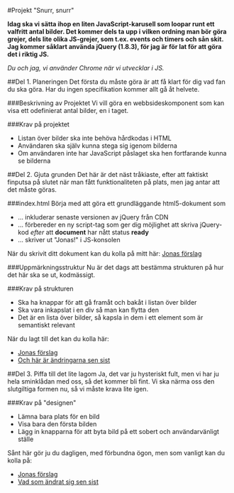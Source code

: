 #Projekt "Snurr, snurr"

**Idag ska vi sätta ihop en liten JavaScript-karusell som loopar runt ett valfritt antal bilder. Det kommer dels ta upp i vilken ordning man bör göra grejer, dels lite olika JS-grejer, som t.ex. events och timers och sån skit. Jag kommer såklart använda jQuery (1.8.3), för jag är för lat för att göra det i riktig JS.**

_Du och jag, vi använder Chrome när vi utvecklar i JS._

##Del 1. Planeringen
Det första du måste göra är att få klart för dig vad fan du ska göra. Har du ingen specifikation kommer allt gå åt helvete. 

###Beskrivning av Projektet
Vi vill göra en webbsideskomponent som kan visa ett odefinierat antal bilder, en i taget.

###Krav på projektet
- Listan över bilder ska inte behöva hårdkodas i HTML
- Användaren ska själv kunna stega sig igenom bilderna
- Om användaren inte har JavaScript påslaget ska hen fortfarande kunna se bilderna

##Del 2. Gjuta grunden
Det här är det näst tråkiaste, efter att faktiskt finputsa på slutet när man fått funktionaliteten på plats, men jag antar att det måste göras.

###index.html
Börja med att göra ett grundläggande html5-dokument som

- … inkluderar senaste versionen av jQuery från CDN
- … förbereder en ny script-tag som ger dig möjlighet att skriva jQuery-kod _efter_ att **document** har nått status **ready**
- … skriver ut "Jonas!" i JS-konsolen

När du skrivit ditt dokument kan du kolla på mitt här: [Jonas förslag](https://github.com/cjgk/beargramming/blob/15016a265c7b4dd84776f50273520451f762dfd3/index.html)

###Uppmärkningsstruktur
Nu är det dags att bestämma strukturen på hur det här ska se ut, kodmässigt.

###Krav på strukturen
- Ska ha knappar för att gå framåt och bakåt i listan över bilder
- Ska vara inkapslat i en div så man kan flytta den
- Det är en lista över bilder, så kapsla in dem i ett element som är semantiskt relevant

När du lagt till det kan du kolla här: 

- [Jonas förslag](https://github.com/cjgk/beargramming/blob/f649e60436d8100d718bf7e1aeb563179017f1a6/index.html) 
- [Och här är ändringarna sen sist](https://github.com/cjgk/beargramming/compare/15016a265c7b4dd84776f50273520451f762dfd3%E2%80%A6f649e60436d8100d718bf7e1aeb563179017f1a6#index.html)

##Del 3. Piffa till det lite lagom
Ja, det var ju hysteriskt fult, men vi har ju hela sminklådan med oss, så det kommer bli fint. Vi ska närma oss den slutgiltiga formen nu, så vi måste krava lite igen.

###Krav på "designen"
- Lämna bara plats för en bild
- Visa bara den första bilden
- Lägg in knapparna för att byta bild på ett sobert och användarvänligt ställe

Sånt här gör ju du dagligen, med förbundna ögon, men som vanligt kan du kolla på:

- [Jonas förslag](https://github.com/cjgk/beargramming/blob/31a914f3f8e210cb5529ac98e682e0c99b3a3067/index.html)
- [Vad som ändrat sig sen sist](https://github.com/cjgk/beargramming/compare/f649e60436d8100d718bf7e1aeb563179017f1a6%E2%80%A631a914f3f8e210cb5529ac98e682e0c99b3a3067#index.html)
